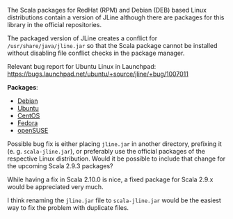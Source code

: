 The Scala packages for RedHat (RPM) and Debian (DEB) based Linux distributions contain a version of JLine although there are packages for this library in the official repositories.

The packaged version of JLine creates a conflict for `/usr/share/java/jline.jar` so that the Scala package cannot be installed without disabling file conflict checks in the package manager.

Relevant bug report for Ubuntu Linux in Launchpad: https://bugs.launchpad.net/ubuntu/+source/jline/+bug/1007011

**Packages**:

- [Debian](http://packages.debian.org/squeeze/libjline-java)
- [Ubuntu](http://packages.ubuntu.com/precise/libjline-java)
- [CentOS](http://pkgs.org/centos-6-rhel-6/centos-rhel-i386/jline-0.9.94-0.8.el6.noarch.rpm.html)
- [Fedora](http://pkgs.org/fedora-17/fedora-i386/jline-1.0-1.fc17.noarch.rpm.html)
- [openSUSE](http://pkgs.org/opensuse-12.2/opensuse-java-i586/jline-0.9.94-23.1.noarch.rpm.html)

Possible bug fix is either placing `jline.jar` in another directory, prefixing it (e. g. `scala-jline.jar`), or preferably use the official packages of the respective Linux distribution.
Would it be possible to include that change for the upcoming Scala 2.9.3 packages?

While having a fix in Scala 2.10.0 is nice, a fixed package for Scala 2.9.x would be appreciated very much.

I think renaming the `jline.jar` file to `scala-jline.jar` would be the easiest way to fix the problem with duplicate files.

